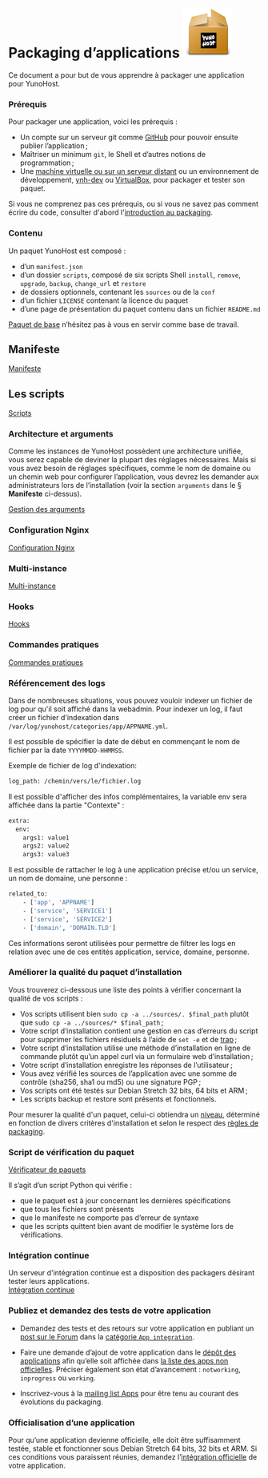 # Packaging d’applications <img src="/images/yunohost_package.png" width=100/>

Ce document a pour but de vous apprendre à packager une application pour YunoHost.

### Prérequis
Pour packager une application, voici les prérequis :
* Un compte sur un serveur git comme [GitHub](https://github.com/) pour pouvoir ensuite publier l’application ;
* Maîtriser un minimum `git`, le Shell et d’autres notions de programmation ;
* Une [machine virtuelle ou sur un serveur distant](/install_fr) ou un environnement de développement, [ynh-dev](https://github.com/yunohost/ynh-dev) ou [VirtualBox](/packaging_apps_virtualbox_fr), pour packager et tester son paquet.


Si vous ne comprenez pas ces prérequis, ou si vous ne savez pas comment écrire du code, consulter d'abord l'[introduction au packaging](/packaging_apps_start_fr).

### Contenu
Un paquet YunoHost est composé :

* d’un `manifest.json`
* d’un dossier `scripts`, composé de six scripts Shell `install`, `remove`, `upgrade`, `backup`, `change_url` et `restore`
* de dossiers optionnels, contenant les `sources` ou de la `conf`
* d’un fichier `LICENSE` contenant la licence du paquet
* d’une page de présentation du paquet contenu dans un fichier `README.md`

<a class="btn btn-lg btn-default" href="https://github.com/YunoHost/example_ynh">Paquet de base</a> n’hésitez pas à vous en servir comme base de travail.

## Manifeste
<a class="btn btn-lg btn-default" href="packaging_apps_manifest_fr">Manifeste</a>

## Les scripts
<a class="btn btn-lg btn-default" href="packaging_apps_scripts_fr">Scripts</a>

### Architecture et arguments
Comme les instances de YunoHost possèdent une architecture unifiée, vous serez capable de deviner la plupart des réglages nécessaires. Mais si vous avez besoin de réglages spécifiques, comme le nom de domaine ou un chemin web pour configurer l’application, vous devrez les demander aux administrateurs lors de l’installation (voir la section `arguments` dans le § **Manifeste** ci-dessus).

<a class="btn btn-lg btn-default" href="packaging_apps_arguments_management_fr">Gestion des arguments</a>

### Configuration Nginx
<a class="btn btn-lg btn-default" href="packaging_apps_nginx_conf_fr">Configuration Nginx</a>

### Multi-instance
<a class="btn btn-lg btn-default" href="packaging_apps_multiinstance_fr">Multi-instance</a>

### Hooks
<a class="btn btn-lg btn-default" href="packaging_apps_hooks_fr">Hooks</a>

### Commandes pratiques
<a class="btn btn-lg btn-default" href="packaging_apps_helpers_fr">Commandes pratiques</a>

### Référencement des logs
Dans de nombreuses situations, vous pouvez vouloir indexer un fichier de log pour qu'il soit affiché dans la webadmin. Pour indexer un log, il faut créer un fichier d'indexation dans `/var/log/yunohost/categories/app/APPNAME.yml`.

Il est possible de spécifier la date de début en commençant le nom de fichier par la date `YYYYMMDD-HHMMSS`.

Exemple de fichier de log d'indexation:
```bash
log_path: /chemin/vers/le/fichier.log
```

Il est possible d'afficher des infos complémentaires, la variable env sera affichée dans la partie "Contexte" :
```bash
extra:
  env:
    args1: value1
    args2: value2
    args3: value3
```

Il est possible de rattacher le log à une application précise et/ou un service, un nom de domaine, une personne :
```bash
related_to:
    - ['app', 'APPNAME']
    - ['service', 'SERVICE1']
    - ['service', 'SERVICE2']
    - ['domain', 'DOMAIN.TLD']
```

Ces informations seront utilisées pour permettre de filtrer les logs en relation avec une de ces entités application, service, domaine, personne.


### Améliorer la qualité du paquet d’installation
Vous trouverez ci-dessous une liste des points à vérifier concernant la qualité de vos scripts :
* Vos scripts utilisent bien `sudo cp -a ../sources/. $final_path` plutôt que `sudo cp -a ../sources/* $final_path` ;
* Votre script d’installation contient une gestion en cas d’erreurs du script pour supprimer les fichiers résiduels à l’aide de `set -e` et de [trap](/packaging_apps_trap_fr) ;
* Votre script d’installation utilise une méthode d’installation en ligne de commande plutôt qu’un appel curl via un formulaire web d’installation ;
* Votre script d’installation enregistre les réponses de l’utilisateur ;
* Vous avez vérifié les sources de l’application avec une somme de contrôle (sha256, sha1 ou md5) ou une signature PGP ;
* Vos scripts ont été testés sur Debian Stretch 32 bits, 64 bits et ARM ;
* Les scripts backup et restore sont présents et fonctionnels.

Pour mesurer la qualité d'un paquet, celui-ci obtiendra un [niveau](packaging_apps_levels_fr), déterminé en fonction de divers critères d'installation et selon le respect des [règles de packaging](packaging_apps_guidelines_fr).

### Script de vérification du paquet
<a class="btn btn-lg btn-default" href="https://github.com/YunoHost/package_checker">Vérificateur de paquets</a>

Il s’agit d’un script Python qui vérifie :
* que le paquet est à jour concernant les dernières spécifications
* que tous les fichiers sont présents
* que le manifeste ne comporte pas d’erreur de syntaxe
* que les scripts quittent bien avant de modifier le système lors de vérifications.

### Intégration continue

Un serveur d'intégration continue est a disposition des packagers désirant tester leurs applications.  
<a class="btn btn-lg btn-default" href="packaging_apps_ci">Intégration continue</a>

### Publiez et demandez des tests de votre application
* Demandez des tests et des retours sur votre application en publiant un [post sur le Forum](https://forum.yunohost.org/) dans la [catégorie `App integration`](https://forum.yunohost.org/c/app-integration).

* Faire une demande d’ajout de votre application dans le [dépôt des applications](https://github.com/YunoHost/apps) afin qu’elle soit affichée dans [la liste des apps non officielles](apps_fr). Préciser également son état d’avancement : `notworking`, `inprogress` ou `working`.

- Inscrivez-vous à la [mailing list Apps](https://list.yunohost.org/cgi-bin/mailman/listinfo/apps) pour être tenu au courant des évolutions du packaging.

### Officialisation d’une application
Pour qu’une application devienne officielle, elle doit être suffisamment testée, stable et fonctionner sous Debian Stretch 64 bits, 32 bits et ARM. Si ces conditions vous paraissent réunies, demandez l’[intégration officielle](https://github.com/YunoHost/apps) de votre application.
